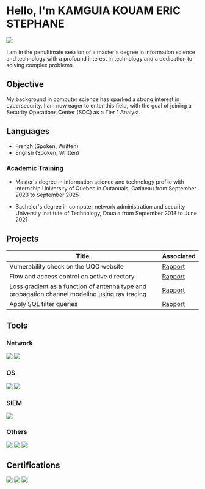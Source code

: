 # Hello, I'm KAMGUIA KOUAM ERIC STEPHANE
<a href="https://www.linkedin.com/feed/"><img src="https://img.shields.io/badge/-LinkedIn-0072b1?&style=for-the-badge&logo=linkedin&logoColor=white" /></a>

I am in the penultimate session of a master's degree in information science and technology with a profound interest in technology and a dedication to solving complex problems.

## Objective

My background in computer science has sparked a strong interest in cybersecurity. I am now eager to enter this field, with the goal of joining a Security Operations Center (SOC) as a Tier 1 Analyst.

## Languages
   - French (Spoken, Written)
   - English (Spoken, Written)

### Academic Training
 - Master's degree in information science and technology profile with internship
    University of Quebec in Outaouais, Gatineau from September 2023 to September 2025

 - Bachelor's degree in computer network administration and security
    University Institute of Technology, Douala from September 2018 to June 2021

## Projects
| Title                                 | Associated                |
|---------------------------------------|---------------------------|
| Vulnerability check on the UQO website| <a href="projets/Devoir 1 renseigement et analyse en cybersecurites.docx"> Rapport </a>|
| Flow and access control on active directory|  <a href="projets/Rapport controle de flux et d'acces AD.pdf"> Rapport </a>|
| Loss gradient as a function of antenna type and propagation channel modeling using ray tracing| <a href="projets/Projet_Session_communication_sans_fil.docx"> Rapport </a>
| Apply SQL filter queries| <a href="https://github.com/Eric-stephane-K/Eric-stephane-K.github.io/blob/main/projets/Appliquer_des_requetes_de_filtres_SQL.docx"> Rapport </a>|


## Tools

### Network
<div>
    <img src="https://img.shields.io/badge/-Wireshark-1679A7?&style=for-the-badge&logo=Wireshark&logoColor=white" />
    <img src="https://img.shields.io/badge/-Windows%20Server%202019-0078D6?style=for-the-badge&logo=Windows%20Server&logoColor=white" />
</div>

### OS
<div>
   <img src="https://img.shields.io/badge/-Kali%20Linux-557C94?style=for-the-badge&logo=Kali%20Linux&logoColor=white" />
   <img src="https://img.shields.io/badge/-Windows-0078D6?style=for-the-badge&logo=Windows&logoColor=white" />
</div>

### SIEM
<div>
    <img src="https://img.shields.io/badge/-Splunk-000000?&style=for-the-badge&logo=Splunk&logoColor=white" /> 
</div>

### Others
<div>
    <img src="https://img.shields.io/badge/-MATLAB-EB2B2C?style=for-the-badge&logo=MATLAB&logoColor=white" />
   <img src="https://img.shields.io/badge/-MITRE%20ATT%26CK-0A4C8D?style=for-the-badge&logo=MITRE&logoColor=white" />
   <img src="https://img.shields.io/badge/-Python-3776AB?style=for-the-badge&logo=Python&logoColor=white" />
</div>

## Certifications

<div>
<img src="https://img.shields.io/badge/-Maltego%20Foundations%201-FF0000?style=for-the-badge&logo=Maltego&logoColor=white" />
<img src="https://img.shields.io/badge/-Maltego%20Certifications%20for%20Cybersecurity%20Investigations-007ACC?style=for-the-badge&logo=Maltego&logoColor=white" />
<img src="https://img.shields.io/badge/-Google%20Cybersecurity%20Certificate-4285F4?style=for-the-badge&logo=Google&logoColor=white" />
</div>


